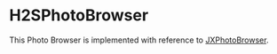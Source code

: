 # H2SPhotoBrowser

This Photo Browser is implemented with reference to [JXPhotoBrowser](https://github.com/JiongXing/PhotoBrowser).

